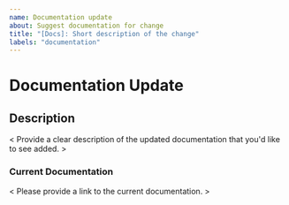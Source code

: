 ```yaml
---
name: Documentation update
about: Suggest documentation for change
title: "[Docs]: Short description of the change"
labels: "documentation"
---
```


# Documentation Update
## Description
< Provide a clear description of the updated documentation that you'd like to see added. >

### Current Documentation
< Please provide a link to the current documentation. >
